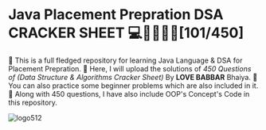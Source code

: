 # Java Placement Prepration DSA CRACKER SHEET 💻🦸‍♂️🐱‍👤[101/450]
🐼 This is a full fledged repository for learning Java Language & DSA for Placement Prepration.
💪 Here, I will upload the solutions of _450 Questions of (Data Structure & Algorithms Cracker Sheet)_ By **LOVE BABBAR** Bhaiya.
👊 You can also practice some beginner problems which are also included in it.
🎁 Along with 450 questions, I have also include OOP's Concept's Code in this repository.

![logo512](https://user-images.githubusercontent.com/65482419/118401608-f1490e80-b683-11eb-9e58-af14ae9a5cab.png)
